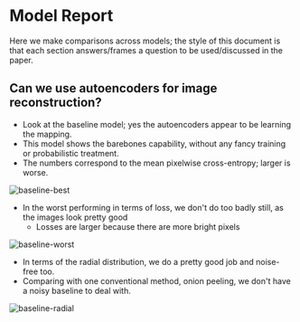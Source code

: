 # Model Report

Here we make comparisons across models; the style of this document is that each section answers/frames a question to be used/discussed in the paper.

## Can we use autoencoders for image reconstruction?

- Look at the baseline model; yes the autoencoders appear to be learning the mapping.
- This model shows the barebones capability, without any fancy training or probabilistic treatment.
- The numbers correspond to the mean pixelwise cross-entropy; larger is worse.

![baseline-best](outputs/baseline/baseline_bestimgs.png)

- In the worst performing in terms of loss, we don't do too badly still, as the images look pretty good
  - Losses are larger because there are more bright pixels

![baseline-worst](outputs/baseline/baseline_worstimgs.png)

- In terms of the radial distribution, we do a pretty good job and noise-free too.
- Comparing with one conventional method, onion peeling, we don't have a noisy baseline to deal with.

![baseline-radial](outputs/baseline/baseline_common_radial.png)

